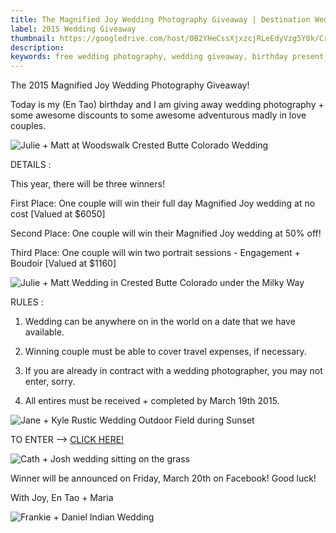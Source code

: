 ```yaml
---
title: The Magnified Joy Wedding Photography Giveaway | Destination Wedding Photographer
label: 2015 Wedding Giveaway
thumbnail: https://googledrive.com/host/0B2YHeCssXjxzcjRLeEdyVzg5Y0k/Crested-Butte-Colorado-Mountain-Wedding-Photographer-Secret-Stash-Julie-Matt-032.jpg
description: 
keywords: free wedding photography, wedding giveaway, birthday present, free destination wedding photographer
---
```

The 2015 Magnified Joy Wedding Photography Giveaway!

Today is my (En Tao) birthday and I am giving away wedding photography + some awesome discounts to some awesome adventurous madly in love couples.


![Julie + Matt at Woodswalk Crested Butte Colorado Wedding](https://googledrive.com/host/0B2YHeCssXjxzcjRLeEdyVzg5Y0k/Crested-Butte-Colorado-Mountain-Wedding-Photographer-Secret-Stash-Julie-Matt-032.jpg)

DETAILS :

This year, there will be three winners!

First Place: One couple will win their full day Magnified Joy wedding at no cost [Valued at $6050]

Second Place: One couple will win their Magnified Joy wedding at 50% off!

Third Place: One couple will win two portrait sessions - Engagement + Boudoir [Valued at $1160]

![Julie + Matt Wedding in Crested Butte Colorado under the Milky Way](https://googledrive.com/host/0B2YHeCssXjxzcjRLeEdyVzg5Y0k/Crested-Butte-Colorado-Mountain-Wedding-Photographer-Secret-Stash-Julie-Matt-130.jpg)

RULES :

1. Wedding can be anywhere on in the world on a date that we have available. 

2. Winning couple must be able to cover travel expenses, if necessary.

3. If you are already in contract with a wedding photographer, you may not enter, sorry.

4. All entires must be received + completed by March 19th 2015.

![Jane + Kyle Rustic Wedding Outdoor Field during Sunset](https://googledrive.com/host/0B2YHeCssXjxzaHd1SHRidG1JdDQ/076-Madison-WI-Outdoor-Barn-Rustic-Elegant-Jane-Kyle-Wedding.jpg)

TO ENTER —> <a href="http://www.jotform.us/form/50565537918162">CLICK HERE!</a>

![Cath + Josh wedding sitting on the grass](https://googledrive.com/host/0B2YHeCssXjxzSWZyUlNNZ0hxUWc/112-Tenny-Park-Madison-WI-Casual-Laid-Back-Wedding-Cath-Josh.jpg)

Winner will be announced on Friday, March 20th on Facebook! Good luck!

With Joy,
En Tao + Maria

![Frankie + Daniel Indian Wedding](https://googledrive.com/host/0B2YHeCssXjxzLTVhME14UlJDSWs/021-Indian-Fusion-Wedding-Goodman-Center-City-Church-Frankie-Daniel-Interracial-Cross-Cultural.jpg)
